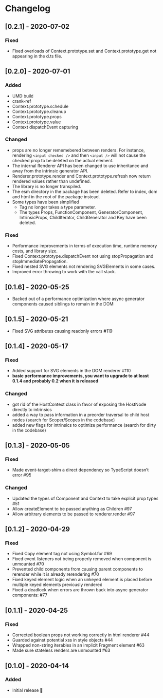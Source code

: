 # Changelog
## [0.2.1] - 2020-07-02
### Fixed
- Fixed overloads of Context.prototype.set and Context.prototype.get not appearing in the d.ts file.
## [0.2.0] - 2020-07-01
### Added
- UMD build
- crank-ref
- Context.prototype.schedule
- Context.prototype.cleanup
- Context.prototype.props
- Context.prototype.value
- Context dispatchEvent capturing
### Changed
- props are no longer rememebered between renders. For instance, rendering `<input checked />` and then `<input />` will not cause the checked prop to be deleted on the actual element.
- The internal Renderer API has been changed to use inheritance and away from the intrinsic generator API.
- Renderer.prototype.render and Context.prototype.refresh now return rendered values rather than undefined.
- The library is no longer transpiled.
- The esm directory in the package has been deleted. Refer to index, dom and html in the root of the package instead.
- Some types have been simplified
  - Tag no longer takes a type parameter.
  - The types Props, FunctionComponent, GeneratorComponent, IntrinsicProps, ChildIterator, ChildGenerator and Key have been deleted.
### Fixed
- Performance improvements in terms of execution time, runtime memory costs, and library size.
- Fixed Context.prototype.dispatchEvent not using stopPropagation and stopImmediatePropagation.
- Fixed nested SVG elements not rendering SVGElements in some cases.
- Improved error throwing to work with the call stack.

## [0.1.6] - 2020-05-25
- Backed out of a performance optimization where async generator components caused siblings to remain in the DOM
## [0.1.5] - 2020-05-21
- Fixed SVG attributes causing readonly errors #119
## [0.1.4] - 2020-05-17
### Fixed
- Added support for SVG elements in the DOM renderer #110
- **basic performance improvements, you want to upgrade to at least 0.1.4 and probably 0.2 when it is released**
### Changed
- got rid of the HostContext class in favor of exposing the HostNode directly to intrinsics
- added a way to pass information in a preorder traversal to child host nodes (search for Scoper/Scopes in the codebase)
- added new flags for intrinsics to optimize performance (search for dirty in the codebase)

## [0.1.3] - 2020-05-05
### Fixed
- Made event-target-shim a direct dependency so TypeScript doesn’t error #95
### Changed
- Updated the types of Component and Context to take explicit prop types #51
- Allow createElement to be passed anything as Children #97
- Allow arbitrary elements to be passed to renderer.render #97

## [0.1.2] - 2020-04-29
### Fixed
- Fixed Copy element tag not using Symbol.for #69
- Fixed event listeners not being properly removed when component is unmounted #70
- Prevented child components from causing parent components to rerender while it is already rerendering #70
- Fixed keyed element logic when an unkeyed element is placed before multiple keyed elements previously rendered
- Fixed a deadlock when errors are thrown back into async generator components: #77

## [0.1.1] - 2020-04-25
### Fixed
- Corrected boolean props not working correctly in html renderer #44
- Guarded against potential xss in style objects #44
- Wrapped non-string iterables in an implicit Fragment element #63
- Made sure stateless renders are unmounted #63

## [0.1.0] - 2020-04-14
### Added
- Initial release 🎉
